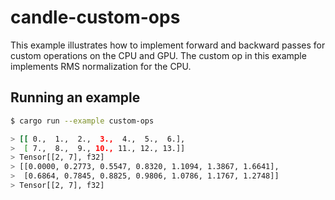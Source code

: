 # candle-custom-ops

 This example illustrates how to implement forward and backward passes for custom operations on the CPU and GPU.
 The custom op in this example implements RMS normalization for the CPU.
 
## Running an example

```bash
$ cargo run --example custom-ops

> [[ 0.,  1.,  2.,  3.,  4.,  5.,  6.],
>  [ 7.,  8.,  9., 10., 11., 12., 13.]]
> Tensor[[2, 7], f32]
> [[0.0000, 0.2773, 0.5547, 0.8320, 1.1094, 1.3867, 1.6641],
>  [0.6864, 0.7845, 0.8825, 0.9806, 1.0786, 1.1767, 1.2748]]
> Tensor[[2, 7], f32]
```